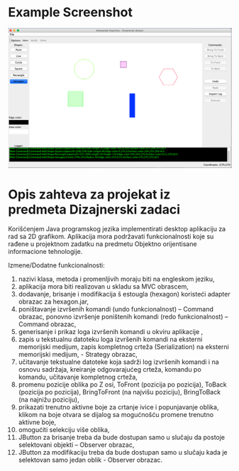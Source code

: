 # Example Screenshot
![alt text](src/screenshot/screenshot.png)

# Opis zahteva za projekat iz predmeta Dizajnerski zadaci

Korišćenjem Java programskog jezika implementirati desktop aplikaciju za rad sa 2D grafikom. Aplikacija
mora podržavati funkcionalnosti koje su rađene u projektnom zadatku na predmetu Objektno orijentisane
informacione tehnologije.

Izmene/Dodatne funkcionalnosti:

1. nazivi klasa, metoda i promenljivih moraju biti na engleskom jeziku,
2. aplikacija mora biti realizovan u skladu sa MVC obrascem,
3. dodavanje, brisanje i modifikacija š estougla (hexagon) koristeći adapter obrazac za hexagon.jar,
4. poništavanje izvršenih komandi (undo funkcionalnost) – Command obrazac,
    ponovno izvršenje poništenih komandi (redo funkcionalnost) – Command obrazac,
5. generisanje i prikaz loga izvršenih komandi u okviru aplikacije ,
6. zapis u tekstualnu datoteku loga izvršenih komandi na eksterni memorijski medijum,
    zapis kompletnog crteža (Serialization) na eksterni memorijski medijum, - Strategy obrazac,
7. učitavanje tekstualne datoteke koja sadrži log izvršenih komandi i na osnovu sadržaja, kreiranje
    odgovarajućeg crteža, komandu po komandu,
    učitavanje kompletnog crteža,
8. promenu pozicije oblika po Z osi, ToFront (pozicija po pozicija), ToBack (pozicija po pozicija),
    BringToFront (na najvišu poziciju), BringToBack (na najnižu poziciju),
9. prikazati trenutno aktivne boje za crtanje ivice i popunjavanje oblika, klikom na boje otvara se
    dijalog sa mogućnošću promene trenutno aktivne boje,
10. omogućiti selekciju više oblika,
11. JButton za brisanje treba da bude dostupan samo u slučaju da postoje selektovani objekti – Observer
    obrazac,
12. JButton za modifikaciju treba da bude dostupan samo u slučaju kada je selektovan samo jedan oblik - Observer obrazac.
